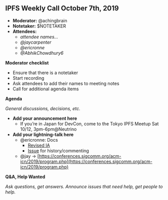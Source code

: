 ## IPFS Weekly Call October 7th, 2019



*   **Moderator:** @achingbrain
*   **Notetaker:** $NOTETAKER
*   **Attendees:**
    *   _attendee names…_
    *   _@jaycarpenter_
    *   _@ericronne_
    *   _@AbhikChowdhury6_

**Moderator checklist**



*   Ensure that there is a notetaker
*   Start recording
*   Ask attendees to add their names to meeting notes
*   Call for additional agenda items

**Agenda**

_General discussions, decisions, etc._



*   **Add your announcement here**
    *   If you’re in Japan for DevCon, come to the Tokyo IPFS Meetup Sat 10/12, 3pm-6pm@Neutrino
*   **Add your lightning-talk here**
    *   @ericronne: Docs
        *   [Revised IA](https://workflowy.com/#/b20459dfa378)
        *   [Issue](https://github.com/ipfs/docs/issues/273#issuecomment-539091779) for history/commenting
    *   @jay -> [https://conferences.sigcomm.org/acm-icn/2019/program.php](https://conferences.sigcomm.org/acm-icn/2019/program.php) 

**Q&A, Help Wanted**

_Ask questions, get answers. Announce issues that need help, get people to help._

